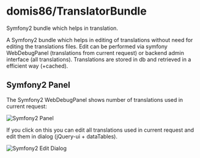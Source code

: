 # domis86/TranslatorBundle

Symfony2 bundle which helps in translation.

A Symfony2 bundle which helps in editing of translations without need for editing the translations files.
Edit can be performed via symfony WebDebugPanel (translations from current request) or backend admin interface (all translations).
Translations are stored in db and retrieved in a efficient way (+cached).


Symfony2 Panel
-----------------------------

The Symfony2 WebDebugPanel shows number of translations used in current request:

![Symfony2 Panel](https://github.com/domis86/TranslatorBundle/raw/master/Resources/doc/web_debug_panel_1.png)

If you click on this you can edit all translations used in current request and edit them in dialog (jQuery-ui + dataTables).

![Symfony2 Edit Dialog](https://github.com/domis86/TranslatorBundle/raw/master/Resources/doc/web_debug_panel_2.png)
